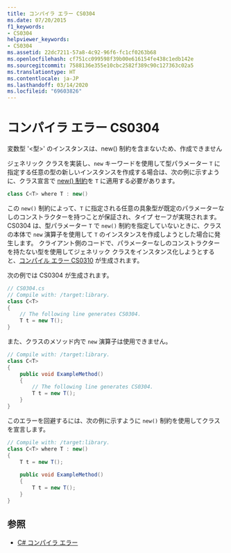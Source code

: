 ```yaml
---
title: コンパイラ エラー CS0304
ms.date: 07/20/2015
f1_keywords:
- CS0304
helpviewer_keywords:
- CS0304
ms.assetid: 22dc7211-57a8-4c92-96f6-fc1cf0263b68
ms.openlocfilehash: cf751cc099598f39b00e616154fe438c1edb142e
ms.sourcegitcommit: 7588136e355e10cbc2582f389c90c127363c02a5
ms.translationtype: HT
ms.contentlocale: ja-JP
ms.lasthandoff: 03/14/2020
ms.locfileid: "69603826"
---
```

# <a name="compiler-error-cs0304"></a>コンパイラ エラー CS0304

変数型 '<型>' のインスタンスは、new() 制約を含まないため、作成できません  
  
 ジェネリック クラスを実装し、`new` キーワードを使用して型パラメーター `T` に指定する任意の型の新しいインスタンスを作成する場合は、次の例に示すように、クラス宣言で [new() 制約](../keywords/new-constraint.md)を `T` に適用する必要があります。  
  
```csharp  
class C<T> where T : new()  
```  
  
 この `new()` 制約によって、`T` に指定される任意の具象型が既定のパラメーターなしのコンストラクターを持つことが保証され、タイプ セーフが実現されます。 CS0304 は、型パラメーター `T` で `new()` 制約を指定していないときに、クラスの本体で `new` 演算子を使用して `T` のインスタンスを作成しようとした場合に発生します。 クライアント側のコードで、パラメーターなしのコンストラクターを持たない型を使用してジェネリック クラスをインスタンス化しようとすると、[コンパイル エラー CS0310](./cs0310.md) が生成されます。  
  
 次の例では CS0304 が生成されます。  
  
```csharp  
// CS0304.cs  
// Compile with: /target:library.  
class C<T>  
{  
    // The following line generates CS0304.  
    T t = new T();  
}  
```  
  
 また、クラスのメソッド内で `new` 演算子は使用できません。  
  
```csharp  
// Compile with: /target:library.  
class C<T>  
{  
    public void ExampleMethod()  
    {  
        // The following line generates CS0304.  
        T t = new T();  
    }  
}  
```  
  
 このエラーを回避するには、次の例に示すように `new()` 制約を使用してクラスを宣言します。  
  
```csharp  
// Compile with: /target:library.  
class C<T> where T : new()  
{  
    T t = new T();  
  
    public void ExampleMethod()  
    {  
        T t = new T();  
    }  
}  
```  
  
## <a name="see-also"></a>参照

- [C# コンパイラ エラー](./index.md)

